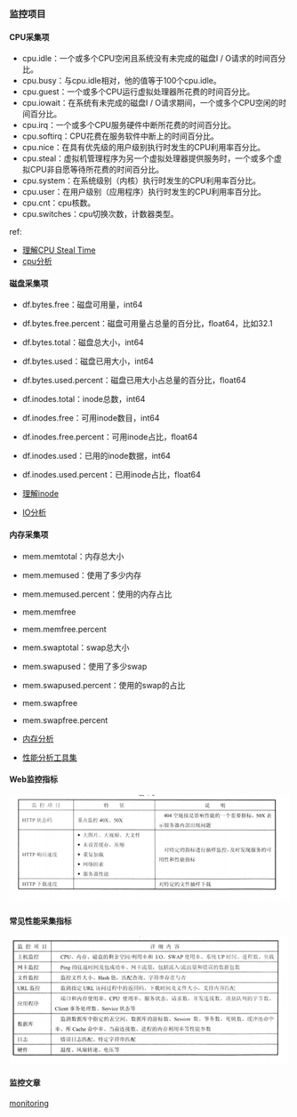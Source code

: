 ### 监控项目

#### CPU采集项
- cpu.idle：一个或多个CPU空闲且系统没有未完成的磁盘I / O请求的时间百分比。
- cpu.busy：与cpu.idle相对，他的值等于100个cpu.idle。
- cpu.guest：一个或多个CPU运行虚拟处理器所花费的时间百分比。
- cpu.iowait：在系统有未完成的磁盘I / O请求期间，一个或多个CPU空闲的时间百分比。
- cpu.irq：一个或多个CPU服务硬件中断所花费的时间百分比。
- cpu.softirq：CPU花费在服务软件中断上的时间百分比。
- cpu.nice：在具有优先级的用户级别执行时发生的CPU利用率百分比。
- cpu.steal：虚拟机管理程序为另一个虚拟处理器提供服务时，一个或多个虚拟CPU非自愿等待所花费的时间百分比。
- cpu.system：在系统级别（内核）执行时发生的CPU利用率百分比。
- cpu.user：在用户级别（应用程序）执行时发生的CPU利用率百分比。
- cpu.cnt：cpu核数。
- cpu.switches：cpu切换次数，计数器类型。

ref:
- [理解CPU Steal Time](https://zhuanlan.zhihu.com/p/33293033)
- [cpu分析](https://segmentfault.com/a/1190000018471760)

#### 磁盘采集项
- df.bytes.free：磁盘可用量，int64
- df.bytes.free.percent：磁盘可用量占总量的百分比，float64，比如32.1
- df.bytes.total：磁盘总大小，int64
- df.bytes.used：磁盘已用大小，int64
- df.bytes.used.percent：磁盘已用大小占总量的百分比，float64
- df.inodes.total：inode总数，int64
- df.inodes.free：可用inode数目，int64
- df.inodes.free.percent：可用inode占比，float64
- df.inodes.used：已用的inode数据，int64
- df.inodes.used.percent：已用inode占比，float64

- [理解inode](https://www.ruanyifeng.com/blog/2011/12/inode.html)
- [IO分析](https://segmentfault.com/a/1190000018499770)


#### 内存采集项
- mem.memtotal：内存总大小
- mem.memused：使用了多少内存
- mem.memused.percent：使用的内存占比
- mem.memfree
- mem.memfree.percent
- mem.swaptotal：swap总大小
- mem.swapused：使用了多少swap
- mem.swapused.percent：使用的swap的占比
- mem.swapfree
- mem.swapfree.percent

- [内存分析](https://segmentfault.com/a/1190000018553950)


- [性能分析工具集](https://rdc.hundsun.com/portal/article/731.html)

#### Web监控指标
![web监控指标](../../image/web监控指标.png)

#### 常见性能采集指标
![常见性能采集指标](../../image/常见性能采集指标.png)

#### 监控文章
[monitoring](https://www.datadoghq.com/blog/monitoring-101-collecting-data/#metrics)